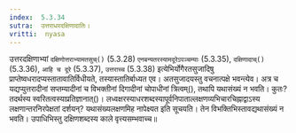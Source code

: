 ```yaml
---
index:  5.3.34
sutra:  उत्तराधरदक्षिणादातिः।
vritti:  nyasa
---
```


उत्तरदक्षिणाभ्यां `दक्षिणोत्तराभ्यामतसुच्()` (5.3.28) `एनबन्यतरस्यामदूरेऽपञ्चम्याः` (5.3.35), `दक्षिणादाच्()` (5.3.36), `आहि च दूरे` (5.3.37), `उत्तराच्च` (5.3.38) इत्येभिर्योगैरतसुजादिषु प्राप्तेष्वधरादप्यस्तातावातिर्विधीयते, तस्यास्तातिर्बाध्यत एव। अतसुजादयस्तु वचनात्पक्षे भवन्त्येव। अत्र च यद्यप्युत्तरादीनां सप्तम्यादीनां च विभक्तीनां दिगादीनां चोपाधीनां त्रित्वम्(), तथापि यथासंख्यं न भवति। कुतः? तदर्थस्य स्वरितत्वस्याप्रतिज्ञानात्()। लध्वक्षरस्याधरशब्दस्यापूर्वनिपाताल्लक्षणव्यभिचारचिह्नाद्वाऽस्य लक्षणान्तरनिरपेक्षतां दर्शयन्? यथासंख्यलक्षणमिह नापेक्ष्यत इति सूचयति। तेन विभक्तिभिस्तावद्यथासंख्यं न भवति। उपाधिभिस्तु दक्षिणशब्दस्य काले वृत्त्यसम्भवाच्च॥
